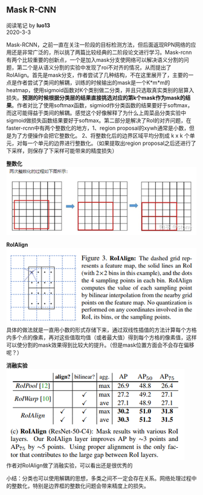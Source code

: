 ## Mask R-CNN
阅读笔记 by **luo13**  
2020-3-3  

Mask-RCNN，之前一直在关注一阶段的目标检测方法，但后面返现RPN网络的应用还是非常广泛的，所以挑了两篇比较经典的二阶段论文进行学习。Mask-rcnn有两个比较重要的创新点，一个是加入mask分支使网络可以解决语义分割的问题，第二个是从语义分割的实验中发现了roi不对齐的情况，从而提出了RoIAlign。首先是mask分支，作者尝试了几种结构，不在这里展开了，主要的一点是作者尝试了类间的解耦，训练的时候输出的mask是一个K\*m*m的heatmap，使用sigmoid函数对K个类别做二分类，并且只选取真实类别的层算入损失。**预测的时候根据分类层的结果直接挑选对应的第k个mask作为mask的结果**。作者对比了使用softmax函数，sigmiod作分类函数的结果要好于softmax，而这可能得益于类间的解耦。感觉这个好像解释了为什么上周菜品分类实验中sigmoid做损失函数结果要好于softmax。第二部分是解决了RoI的对齐问题，在faster-rcnn中有两个整数化的地方，1、region proposal的xywh通常是小数，但是为了方便操作会把它整数化。
2、将整数化后的边界区域平均分割成 k x k 个单元，对每一个单元的边界进行整数化。（如果提取出region proposal之后还进行了下采样，则保存了下采样可能带来的精度损失）  

**整数化**  
![整数化](../../../img/mask-rcnn/整数化.png)  

**RoIAlign**  
![RoIAlign](../../../img/mask-rcnn/RoIAlign.png)  
具体的做法就是一直用小数的形式存储下来，通过双线性插值的方法计算每个方格内多个点的像素，再对这些值取均值（或者最大值）得到每个方格的像素值，这样可以使分割的mask效果得到比较大的提升。（但是mask位置方面会不会存在偏移呢？）  

**消融实验**  
![消融实验](../../../img/mask-rcnn/消融实验.png)  
作者对RoIAlign做了消融实验，可以看出还是很优秀的  

小结：分类也可以使用解耦的思想，多类之间不一定会存在关系。网络处理过程中的整数化，特别是边界框的整数化问题会带来精度上的损失。
